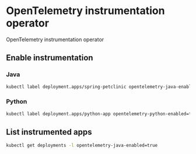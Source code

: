 # OpenTelemetry instrumentation operator

OpenTelemetry instrumentation operator

## Enable instrumentation

### Java

```bash
kubectl label deployment.apps/spring-petclinic opentelemetry-java-enabled=true
```

### Python

```bash
kubectl label deployment.apps/python-app opentelemetry-python-enabled=true
```

## List instrumented apps

```bash
kubectl get deployments -l opentelemetry-java-enabled=true
```
